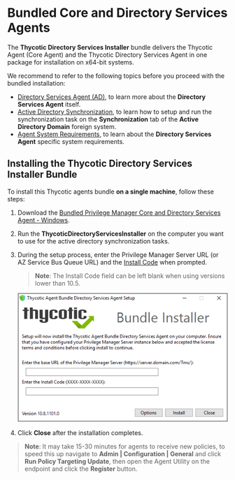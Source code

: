 [title]: # (Bundled Core and DSA Install)
[tags]: # (agent,endpoint)
[priority]: # (1605)
# Bundled Core and Directory Services Agents

The __Thycotic Directory Services Installer__ bundle delivers the Thycotic Agent (Core Agent) and the Thycotic Directory Services Agent in one package for installation on x64-bit systems.

We recommend to refer to the following topics before you proceed with the bundled installation:

* [Directory Services Agent (AD)](agent-inst-win-dsa.md), to learn more about the __Directory Services Agent__ itself.
* [Active Directory Synchronization](../../admin/config/foreign-systems/active-directory/ad-sync.md), to learn how to setup and run the synchronization task on the __Synchronization__ tab of the __Active Directory Domain__ foreign system.
* [Agent System Requirements](agent-sysreq.md), to learn about the __Directory Services Agent__ specific system requirements.

## Installing the Thycotic Directory Services Installer Bundle

To install this Thycotic agents bundle __on a single machine__, follow these steps:

1. Download the [Bundled Privilege Manager Core and Directory Services Agent - Windows](../sw-downloads.md).
1. Run the __ThycoticDirectoryServicesInstaller__ on the computer you want to use for the active directory synchronization tasks.
1. During the setup process, enter the Privilege Manager Server URL (or AZ Service Bus Queue URL) and the [Install Code](installcode.md) when prompted.

   >**Note**: The Install Code field can be left blank when using versions lower than 10.5.

   ![Bundle Installer Setup](images/dsa-bundle/setup.png "Bundle Installer Setup")
1. Click __Close__ after the installation completes.

>**Note**:
>It may take 15-30 minutes for agents to receive new policies, to speed this up navigate to __Admin | Configuration | General__ and click __Run Policy Targeting Update__, then open the Agent Utility on the endpoint and click the __Register__ button.
